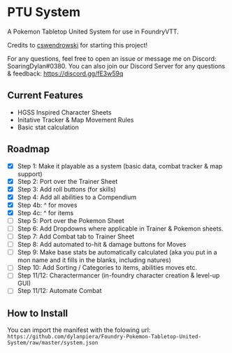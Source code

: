 # PTU System
A Pokemon Tabletop United System for use in FoundryVTT.

Credits to [cswendrowski](https://github.com/cswendrowski) for starting this project!

For any questions, feel free to open an issue or message me on Discord: SoaringDylan#0380.
You can also join our Discord Server for any questions & feedback: https://discord.gg/fE3w59q

## Current Features
- HGSS Inspired Character Sheets
- Initative Tracker & Map Movement Rules
- Basic stat calculation

## Roadmap
- [x] Step 1: Make it playable as a system (basic data, combat tracker & map support)
- [x] Step 2: Port over the Trainer Sheet
- [x] Step 3: Add roll buttons (for skills)
- [x] Step 4: Add all abilities to a Compendium
- [x] Step 4b: ^ for moves
- [x] Step 4c: ^ for items
- [ ] Step 5: Port over the Pokemon Sheet
- [ ] Step 6: Add Dropdowns where applicable in Trainer & Pokemon sheets.
- [ ] Step 7: Add Combat tab to Trainer Sheet
- [ ] Step 8: Add automated to-hit & damage buttons for Moves
- [ ] Step 9: Make base stats be automatically calculated (aka you put in a mon name and it fills in the blanks, including natures)
- [ ] Step 10: Add Sorting / Categories to items, abilities moves etc.
- [ ] Step 11/12: Charactermancer (in-foundry character creation & level-up GUI) 
- [ ] Step 11/12: Automate Combat

## How to Install
You can import the manifest with the folowing url: `https://github.com/dylanpiera/Foundry-Pokemon-Tabletop-United-System/raw/master/system.json`
